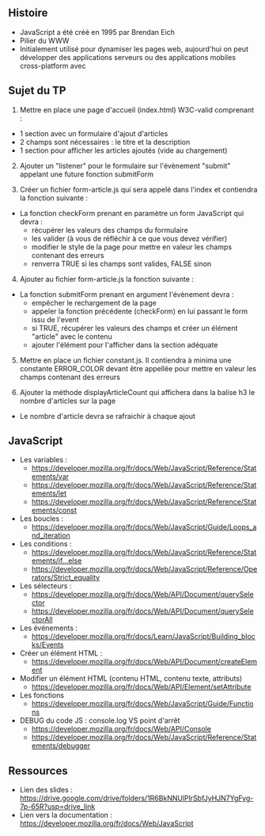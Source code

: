 ## Histoire

- JavaScript a été créé en 1995 par Brendan Eich
- Pilier du WWW
- Initialement utilisé pour dynamiser les pages web, aujourd'hui on peut développer des applications serveurs ou des applications mobiles cross-platform avec

## Sujet du TP

1) Mettre en place une page d'accueil (index.html) W3C-valid comprenant :

- 1 section avec un formulaire d'ajout d'articles
- 2 champs sont nécessaires : le titre et la description
- 1 section pour afficher les articles ajoutés (vide au chargement)

2) Ajouter un "listener" pour le formulaire sur l'évènement "submit" appelant une future fonction submitForm

3) Créer un fichier form-article.js qui sera appelé dans l'index et contiendra la fonction suivante :

- La fonction checkForm prenant en paramètre un form JavaScript qui devra :
  - récupérer les valeurs des champs du formulaire
  - les valider (à vous de réfléchir à ce que vous devez vérifier)
  - modifier le style de la page pour mettre en valeur les champs contenant des erreurs
  - renverra TRUE si les champs sont valides, FALSE sinon

4) Ajouter au fichier form-article.js la fonction suivante :

- La fonction submitForm prenant en argument l'évènement devra :
  - empêcher le rechargement de la page
  - appeler la fonction précédente (checkForm) en lui passant le form issu de l'event
  - si TRUE, récupérer les valeurs des champs et créer un élément "article" avec le contenu
  - ajouter l'élément pour l'afficher dans la section adéquate

5) Mettre en place un fichier constant.js. Il contiendra à minima une constante ERROR_COLOR devant être appellée pour mettre en valeur les champs contenant des erreurs

6) Ajouter la méthode displayArticleCount qui affichera dans la balise h3 le nombre d'articles sur la page

- Le nombre d'article devra se rafraichir à chaque ajout

## JavaScript

- Les variables :
  - https://developer.mozilla.org/fr/docs/Web/JavaScript/Reference/Statements/var
  - https://developer.mozilla.org/fr/docs/Web/JavaScript/Reference/Statements/let
  - https://developer.mozilla.org/fr/docs/Web/JavaScript/Reference/Statements/const
- Les boucles :
  - https://developer.mozilla.org/fr/docs/Web/JavaScript/Guide/Loops_and_iteration
- Les conditions :
  - https://developer.mozilla.org/fr/docs/Web/JavaScript/Reference/Statements/if...else
  - https://developer.mozilla.org/fr/docs/Web/JavaScript/Reference/Operators/Strict_equality
- Les sélecteurs :
  - https://developer.mozilla.org/fr/docs/Web/API/Document/querySelector
  - https://developer.mozilla.org/fr/docs/Web/API/Document/querySelectorAll
- Les événements :
  - https://developer.mozilla.org/fr/docs/Learn/JavaScript/Building_blocks/Events
- Créer un élément HTML :
  - https://developer.mozilla.org/fr/docs/Web/API/Document/createElement
- Modifier un élément HTML (contenu HTML, contenu texte, attributs)
  - https://developer.mozilla.org/fr/docs/Web/API/Element/setAttribute
- Les fonctions
  - https://developer.mozilla.org/fr/docs/Web/JavaScript/Guide/Functions
- DEBUG du code JS : console.log VS point d'arrêt
  - https://developer.mozilla.org/fr/docs/Web/API/Console
  - https://developer.mozilla.org/fr/docs/Web/JavaScript/Reference/Statements/debugger

## Ressources

- Lien des slides : https://drive.google.com/drive/folders/1R6BkNNUlPlrSbfJyHJN7YgFyg-7p-65R?usp=drive_link
- Lien vers la documentation : https://developer.mozilla.org/fr/docs/Web/JavaScript